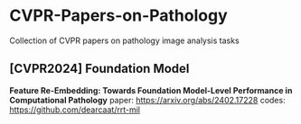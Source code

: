 # CVPR-Papers-on-Pathology
Collection of CVPR papers on pathology image analysis tasks

## [CVPR2024] Foundation Model

**Feature Re-Embedding: Towards Foundation Model-Level Performance in Computational Pathology**
paper: https://arxiv.org/abs/2402.17228
codes: https://github.com/dearcaat/rrt-mil

